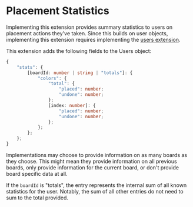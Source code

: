 Placement Statistics
====================
Implementing this extension provides summary statistics to users on placement actions they've taken.
Since this builds on user objects, implementing this extension requires implementing the [users extension](./users.md).

This extension adds the following fields to the Users object:
```typescript
{
	"stats": {
		[boardId: number | string | "totals"]: {
			"colors": {
				"total": {
					"placed": number;
					"undone": number;
				};
				[index: number]: {
					"placed": number;
					"undone": number;
				};
			};
		};
	};
}
```
Implementations may choose to provide information on as many boards as they choose.
This might mean they provide information on all previous boards, only provide information for the current board, or don't provide board specific data at all.

If the `boardId` is "totals", the entry represents the internal sum of all known statistics for the user.
Notably, the sum of all other entries do not need to sum to the total provided.